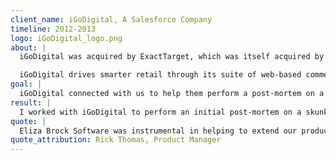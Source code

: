 ```yaml
---
client_name: iGoDigital, A Salesforce Company
timeline: 2012-2013
logo: iGoDigital_logo.png
about: |
  iGoDigital was acquired by ExactTarget, which was itself acquired by SalesForce.

  iGoDigital drives smarter retail through its suite of web-based commerce tools designed to personalize every customer interaction. Powered by its Customer Intelligence Engine, iGoDigital delivers accurate, predictive and actionable real-time product recommendation tools that guide shoppers through a personalized, multi-channel shopping experience. iGoDigital currently serves many of the world's most successful and respected brands, including Best Buy, Walmart, Nokia, Cisco, and Dell and was twice named to the “Inc 500” of the fastest growing private companies.
goal: |
  iGoDigital connected with us to help them perform a post-mortem on a skunkworks project.
result: |
  I worked with iGoDigital to perform an initial post-mortem on a skunkworks project. They then engaged us (my company and I) to plan and execute on a new product, [Guided Selling Tools](https://www.youtube.com/watch?v=Qb4AAI_1GzE), based on our findings from the post-morten.  Once that new product was completed, we continued to work with iGoDigital to integrate all of their existing products into a single interface.
quote: |
  Eliza Brock Software was instrumental in helping to extend our products to mid market customers. She and her team are knowledgable, hard working, and well organized. At times we put extraordinary pressure on her team to meet fairly unreasonable deadlines, and each time they buckled down and came through for us. Eliza’s approach to project management, software architecture, and user behavior driven development result in best-of-breed web applications.
quote_attribution: Rick Thomas, Product Manager
---
```

